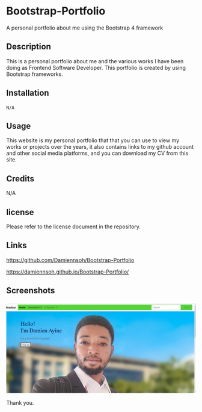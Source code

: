 # Bootstrap-Portfolio
A personal portfolio about me using the Bootstrap 4 framework

## Description
This is a personal portfolio about me and the various works I have been doing as Frontend Software Developer. This portfolio is created by using Bootstrap frameworks.

## Installation
    N/A

## Usage
This website is my personal portfolio that that you can use to view my works or projects over the years, it also contains links to my github account and other social media platforms, and you can download my CV from this site.

## Credits
N/A

## license
Please refer to the license document in the repository.

## Links
https://github.com/Damiennsoh/Bootstrap-Portfolio


https://damiennsoh.github.io/Bootstrap-Portfolio/

## Screenshots
![image](https://github.com/Damiennsoh/Bootstrap-Portfolio/blob/main/Screenshots/bootstrap-port.png)


Thank you.